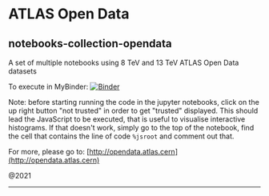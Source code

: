# ATLAS Open Data

## notebooks-collection-opendata
A set of multiple notebooks using 8 TeV and 13 TeV ATLAS Open Data datasets

To execute in MyBinder:
[![Binder](https://mybinder.org/badge_logo.svg)](https://mybinder.org/v2/gh/atlas-outreach-data-tools/notebooks-collection-opendata/master)

Note: before starting running the code in the jupyter notebooks, click on the up right button "not trusted" in order to get "trusted" displayed. This should lead the JavaScript to be executed, that is useful to visualise interactive histograms. If that doesn't work, simply go to the top of the notebook, find the cell that contains the line of code `%jsroot` and comment out that.

For more, please go to:
[http://opendata.atlas.cern](http://opendata.atlas.cern)

@2021

---
